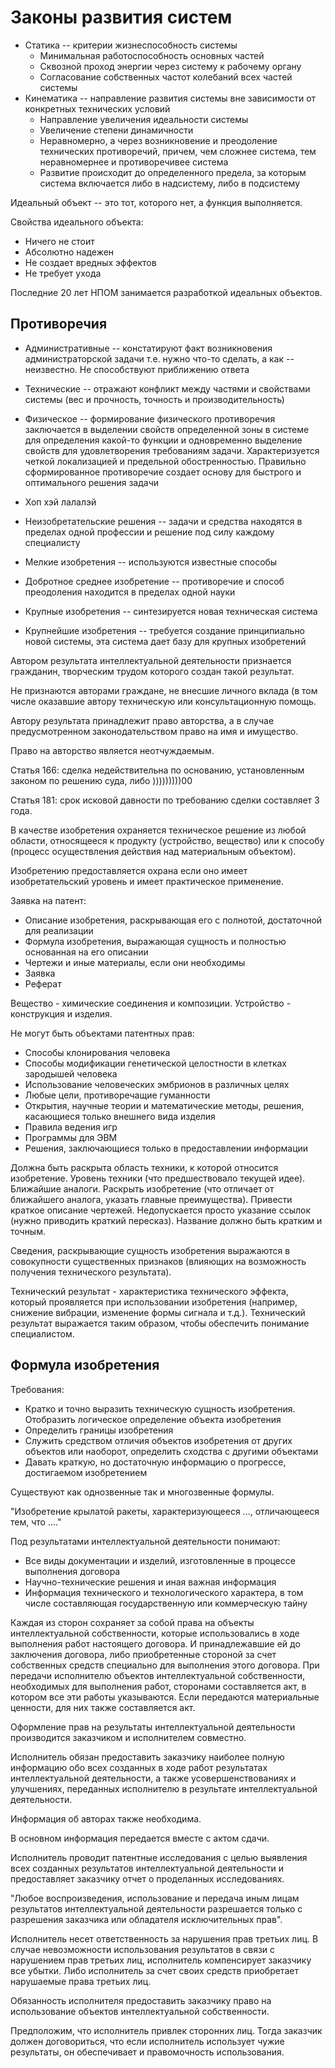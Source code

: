 
# Законы развития систем

- Статика -- критерии жизнеспособность системы
  - Минимальная работоспособность основных частей
  - Сквозной проход энергии через систему к рабочему органу
  - Согласование собственных частот колебаний всех частей системы
- Кинематика -- направление развития системы вне зависимости от конкретных технических условий
  - Направление увеличения идеальности системы
  - Увеличение степени динамичности
  - Неравномерно, а через возникновение и преодоление технических противоречий, причем, чем сложнее система, тем неравномернее и противоречивее система
  - Развитие происходит до определенного предела, за которым система включается либо в надсистему, либо в подсистему


Идеальный объект -- это тот, которого нет, а функция выполняется.

Свойства идеального объекта:

- Ничего не стоит
- Абсолютно надежен
- Не создает вредных эффектов
- Не требует ухода

Последние 20 лет НПОМ занимается разработкой идеальных объектов.


## Противоречия

- Административные -- констатируют факт возникновения администраторской задачи т.е. нужно что-то сделать, а как -- неизвестно. Не способствуют приближению ответа
- Технические -- отражают конфликт между частями и свойствами системы (вес и прочность, точность и производительность)
- Физическое -- формирование физического противоречия заключается в выделении свойств определенной зоны в системе для определения какой-то функции и одновременно выделение свойств для удовлетворения требованиям задачи. Характеризуется четкой локализацией и предельной обостренностью. Правильно сформированное противоречие создает основу для быстрого и оптимального решения задачи
- Хоп хэй лалалэй


- Неизобретательские решения -- задачи и средства находятся в пределах одной профессии и решение под силу каждому специалисту
- Мелкие изобретения -- используются известные способы
- Добротное среднее изобретение -- противоречие и способ преодоления находится в пределах одной науки
- Крупные изобретения -- синтезируется новая техническая система
- Крупнейшие изобретения -- требуется создание принципиально новой системы, эта система дает базу для крупных изобретений


Автором результата интеллектуальной деятельности признается гражданин,
творческим трудом которого создан такой результат.

Не признаются авторами граждане, не внесшие личного вклада (в том числе
оказавшие автору техническую или консультационную помощь.

Автору результата принадлежит право авторства, а в случае предусмотренном
законодательством право на имя и имущество.

Право на авторство является неотчуждаемым.

Статья 166: сделка недействительна по основанию, установленным законом по
решению суда, либо )))))))))00

Статья 181: срок исковой давности по требованию сделки составляет 3 года.

В качестве изобретения охраняется техническое решение из любой области,
относящееся к продукту (устройство, вещество) или к способу (процесс
осуществления действия над материальным объектом).

Изобретению предоставляется охрана если оно имеет изобретательский уровень и
имеет практическое применение.

Заявка на патент:

- Описание изобретения, раскрывающая его с полнотой, достаточной для реализации
- Формула изобретения, выражающая сущность и полностью основанная на его
  описании
- Чертежи и иные материалы, если они необходимы
- Заявка
- Реферат

Вещество - химические соединения и композиции. Устройство - конструкция и
изделия.

Не могут быть объектами патентных прав:

- Способы клонирования человека
- Способы модификации генетической целостности в клетках зародышей человека
- Использование человеческих эмбрионов в различных целях
- Любые цели, противоречащие гуманности
- Открытия, научные теории и математические методы, решения, касающиеся только
  внешнего вида изделия
- Правила ведения игр
- Программы для ЭВМ
- Решения, заключающиеся только в предоставлении информации

Должна быть раскрыта область техники, к которой относится изобретение. Уровень
техники (что предшествовало текущей идее). Ближайшие аналоги. Раскрыть
изобретение (что отличает от ближайшего аналога, указать главные преимущества).
Привести краткое описание чертежей. Недопускается просто указание ссылок (нужно
приводить краткий пересказ). Название должно быть кратким и точным.

Сведения, раскрывающие сущность изобретения выражаются в совокупности
существенных признаков (влияющих на возможность получения технического
результата).

Технический результат - характеристика технического эффекта, который проявляется
при использовании изобретения (например, снижение вибрации, изменение формы
сигнала и т.д.). Технический результат выражается таким образом, чтобы
обеспечить понимание специалистом.


## Формула изобретения

Требования:

- Кратко и точно выразить техническую сущность изобретения. Отобразить логическое определение объекта изобретения
- Определить границы изобретения
- Служить средством отличия объектов изобретения от других объектов или
  наоборот, определить сходства с другими объектами
- Давать краткую, но достаточную информацию о прогрессе, достигаемом
  изобретением

Существуют как однозвенные так и многозвенные формулы.

"Изобретение крылатой ракеты, характеризующееся ..., отличающееся тем, что ...."


Под результатами интеллектуальной деятельности понимают:

- Все виды документации и изделий, изготовленные в процессе выполнения договора
- Научно-технические решения и иная важная информация
- Информация технического и технологического характера, в том числе составляющая государственную или коммерческую тайну

Каждая из сторон сохраняет за собой права на объекты интеллектуальной собственности, которые использовались в ходе выполнения работ настоящего договора. И принадлежавшие ей до заключения договора, либо приобретенные стороной за счет собственных средств специально для выполнения этого договора.
При передачи исполнителю объектов интеллектуальной собственности, необходимых для выполнения работ, сторонами составляется акт, в котором все эти работы указываются. Если передаются материальные ценности, для них также составляется акт.

Оформление прав на результаты интеллектуальной деятельности производится заказчиком и исполнителем совместно.

Исполнитель обязан предоставить заказчику наиболее полную информацию обо всех созданных в ходе работ результатах интеллектуальной деятельности, а также усовершенствованиях и улучшениях, переданных исполнителю в результате интеллектуальной деятельности.

Информация об авторах также необходима.

В основном информация передается вместе с актом сдачи.

Исполнитель проводит патентные исследования с целью выявления всех созданных результатов интеллектуальной деятельности и предоставляет заказчику отчет о проделанных исследованиях.

"Любое воспроизведения, использование и передача иным лицам результатов интеллектуальной деятельности разрешается только с разрешения заказчика или обладателя исключительных прав".

Исполнитель несет ответственность за нарушения прав третьих лиц. В случае невозможности использования результатов в связи с нарушением прав третьих лиц, исполнитель компенсирует заказчику все убытки. Либо исполнитель за счет своих средств приобретает нарушаемые права третьих лиц.

Обязанность исполнителя предоставить заказчику право на использование объектов интеллектуальной собственности.

Предположим, что исполнитель привлек сторонних лиц. Тогда заказчик должен договориться, что если исполнитель использует чужие результаты, он обеспечивает и правомочность использования.

